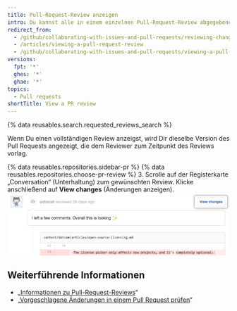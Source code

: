 ```yaml
---
title: Pull-Request-Review anzeigen
intro: Du kannst alle in einem einzelnen Pull-Request-Review abgegebenen Kommentare anzeigen.
redirect_from:
  - /github/collaborating-with-issues-and-pull-requests/reviewing-changes-in-pull-requests/viewing-a-pull-request-review
  - /articles/viewing-a-pull-request-review
  - /github/collaborating-with-issues-and-pull-requests/viewing-a-pull-request-review
versions:
  fpt: '*'
  ghes: '*'
  ghae: '*'
topics:
  - Pull requests
shortTitle: View a PR review
---
```


{% data reusables.search.requested_reviews_search %}

Wenn Du einen vollständigen Review anzeigst, wird Dir dieselbe Version des Pull Requests angezeigt, die dem Reviewer zum Zeitpunkt des Reviews vorlag.

{% data reusables.repositories.sidebar-pr %}
{% data reusables.repositories.choose-pr-review %}
3. Scrolle auf der Registerkarte „Conversation“ (Unterhaltung) zum gewünschten Review. Klicke anschließend auf **View changes** (Änderungen anzeigen). ![Review-Header mit Link zum vollständigen Review](/assets/images/help/pull_requests/view-full-review-view-changes.png)

## Weiterführende Informationen

- „[Informationen zu Pull-Request-Reviews](/articles/about-pull-request-reviews)“
- „[Vorgeschlagene Änderungen in einem Pull Request prüfen](/articles/reviewing-proposed-changes-in-a-pull-request)“
